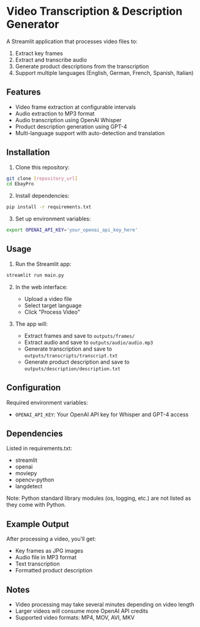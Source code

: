 # Video Transcription & Description Generator

A Streamlit application that processes video files to:
1. Extract key frames
2. Extract and transcribe audio
3. Generate product descriptions from the transcription
4. Support multiple languages (English, German, French, Spanish, Italian)

## Features
- Video frame extraction at configurable intervals
- Audio extraction to MP3 format
- Audio transcription using OpenAI Whisper
- Product description generation using GPT-4
- Multi-language support with auto-detection and translation

## Installation

1. Clone this repository:
```bash
git clone [repository_url]
cd EbayPro
```

2. Install dependencies:
```bash
pip install -r requirements.txt
```

3. Set up environment variables:
```bash
export OPENAI_API_KEY='your_openai_api_key_here'
```

## Usage

1. Run the Streamlit app:
```bash
streamlit run main.py
```

2. In the web interface:
   - Upload a video file
   - Select target language
   - Click "Process Video"

3. The app will:
   - Extract frames and save to `outputs/frames/`
   - Extract audio and save to `outputs/audio/audio.mp3`
   - Generate transcription and save to `outputs/transcripts/transcript.txt`
   - Generate product description and save to `outputs/description/description.txt`

## Configuration

Required environment variables:
- `OPENAI_API_KEY`: Your OpenAI API key for Whisper and GPT-4 access

## Dependencies

Listed in requirements.txt:
- streamlit
- openai
- moviepy
- opencv-python
- langdetect

Note: Python standard library modules (os, logging, etc.) are not listed as they come with Python.

## Example Output

After processing a video, you'll get:
- Key frames as JPG images
- Audio file in MP3 format
- Text transcription
- Formatted product description

## Notes

- Video processing may take several minutes depending on video length
- Larger videos will consume more OpenAI API credits
- Supported video formats: MP4, MOV, AVI, MKV
